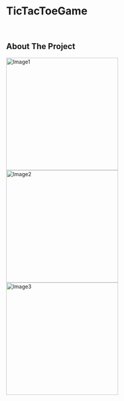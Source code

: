 # TicTacToeGame

<!-- PROJECT LOGO -->
<br />

<!-- ABOUT THE PROJECT -->
## About The Project

<img width="300" alt="Image1" src="https://user-images.githubusercontent.com/90030573/192506770-3c304285-181d-4c81-9c56-9dee499d6ccf.png"><img width="300" alt="Image2" src="https://user-images.githubusercontent.com/90030573/192506767-1cc37ac1-c0c9-4c62-bb55-16f539878db6.png">
<img width="300" alt="Image3" src="https://user-images.githubusercontent.com/90030573/192506760-9a567bd1-45c9-4946-99bd-2fcb2e8ff27d.png">
